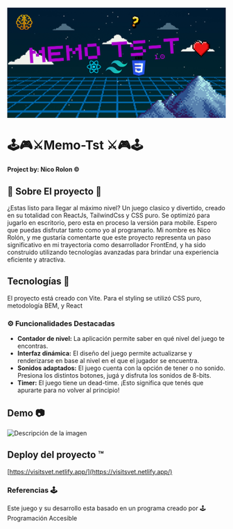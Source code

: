 ![Portada](https://github.com/Nico9934/memo-tst/blob/master/src/assets/portada.png)

# 🕹️🎮​⚔️​ Memo-Tst ​⚔️🎮​🕹️

####  Project by: Nico Rolon ©️

## 🔶 Sobre El proyecto 🔶
¿Estas listo para llegar al máximo nivel? Un juego clasico y divertido, creado en su totalidad con ReactJs, TailwindCss y CSS puro. Se optimizó para jugarlo en escritorio, pero esta en 
proceso la versión para mobile. Espero que puedas disfrutar tanto como yo al programarlo. Mi nombre es Nico Rolón, y me gustaría comentarte  que este proyecto representa un paso significativo en mi trayectoria como desarrollador FrontEnd, y ha sido construido utilizando tecnologías avanzadas para brindar una experiencia eficiente y atractiva.

##  Tecnologías 🚶
El proyecto está creado con Vite. Para el styling se utilizó CSS puro, metodología BEM, y React

### ⚙️ Funcionalidades Destacadas
- **Contador de nivel:** La aplicación permite saber en qué nivel del juego te encontras.
- **Interfaz dinámica:** El diseño del juego permite actualizarse y renderizarse en base al nivel en el que el jugador se encuentra.
- **Sonidos adaptados:** El juego cuenta con la opción de tener o no sonido. Presiona los distintos botones, jugá y disfruta los sonidos de 8-bits. 
- **Timer:** El juego tiene un dead-time. ¡Esto significa que tenés que apurarte para no volver al principio!

## Demo 📷
![Descripción de la imagen](/src/img/Screen.bmp)

## Deploy del proyecto ™️

[https://visitsvet.netlify.app/](https://visitsvet.netlify.app/)

### Referencias 🕹️
Este juego y su desarrollo esta basado en un programa creado por 🕹️ Programación Accesible
